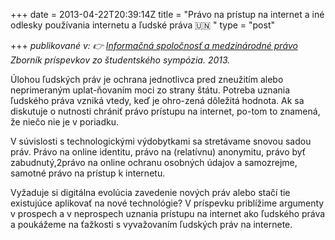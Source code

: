 +++
date = 2013-04-22T20:39:14Z
title = "Právo na prístup na internet a iné odlesky používania internetu a ľudské práva 🇺🇳 "
type = "post"

+++
_publikované v: 👉_ [_Informačná spoločnosť a medzinárodné právo_](https://www.upjs.sk/public/media/1084/Zbornik_35.pdf "Univerzita Pavla Jozefa Šafárika v KošiciachPrávnická fakultaÚstav európskeho práva") _Zborník príspevkov zo študentského sympózia. 2013._

Úlohou ľudských práv je ochrana jednotlivca pred zneužitím alebo neprimeraným uplat-ňovaním moci zo strany štátu. Potreba uznania ľudského práva vzniká vtedy, keď je ohro-zená dôležitá hodnota. Ak sa diskutuje o nutnosti chrániť právo prístupu na internet, po-tom to znamená, že niečo nie je v poriadku.

V súvislosti s technologickými výdobytkami sa stretávame snovou sadou práv. Právo na online identitu, právo na (relatívnu) anonymitu, právo byť zabudnutý,2právo na online ochranu osobných údajov a samozrejme, samotné právo na prístup k internetu. 

Vyžaduje si digitálna evolúcia zavedenie nových práv alebo stačí tie existujúce aplikovať na nové technológie? V príspevku priblížime argumenty v prospech a v neprospech uznania prístupu na internet ako ľudského práva a poukážeme na ťažkosti s vyvažovaním ľudských práv na internete.